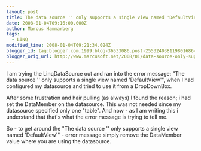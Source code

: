 ```yaml
---
layout: post
title: The data source '' only supports a single view named 'DefaultView'
date: 2008-01-04T09:16:00.000Z
author: Marcus Hammarberg
tags:
  - LINQ
modified_time: 2008-01-04T09:21:34.024Z
blogger_id: tag:blogger.com,1999:blog-36533086.post-2553240381198016864
blogger_orig_url: http://www.marcusoft.net/2008/01/data-source-only-supports-single-view.html
---
```


I am trying the LinqDataSource out and ran into the error message:
"The data source '' only supports a single view named 'DefaultView'",
when I had configured my datasource and tried to use it from a
DropDownBox.

After some frustration and hair pulling (as always) I found the reason;
i had set the DataMember on the datasource. This was not needed since my
datasource specified only one "table". And now - as I am writing this i
understand that that's what the error message is trying to tell me.

So - to get around the "The data source '' only supports a single view
named 'DefaultView'" - error message simply remove the DataMember value
where you are using the datasource.
